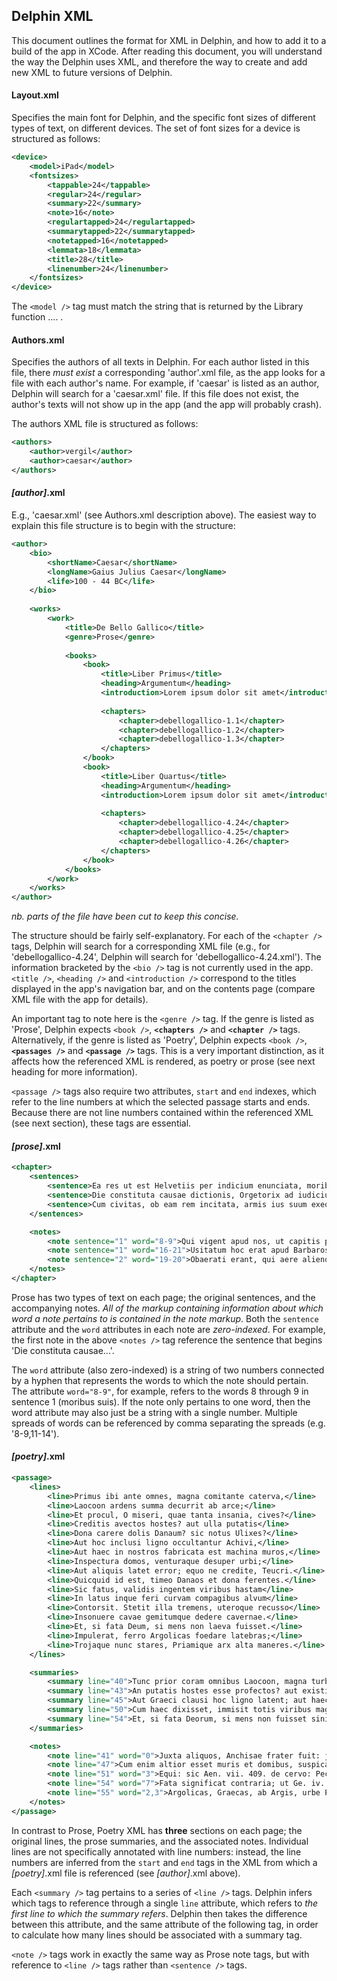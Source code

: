 ## Delphin XML

This document outlines the format for XML in Delphin, and how to add it to a build of the app in XCode. After reading this document, you will understand the way the Delphin uses XML, and therefore the way to create and add new XML to future versions of Delphin.

#### Layout.xml
Specifies the main font for Delphin, and the specific font sizes of different types of text, on different devices. The set of font sizes for a device is structured as follows:

```xml
<device>
    <model>iPad</model>
    <fontsizes>
        <tappable>24</tappable>
        <regular>24</regular>
        <summary>22</summary>
        <note>16</note>
        <regulartapped>24</regulartapped>
        <summarytapped>22</summarytapped>
        <notetapped>16</notetapped>
        <lemmata>18</lemmata>
        <title>28</title>
        <linenumber>24</linenumber>
    </fontsizes>
</device>
```
The `<model />` tag must match the string that is returned by the Library function .... .

#### Authors.xml
Specifies the authors of all texts in Delphin. For each author listed in this file, there *must exist* a corresponding 'author'.xml file, as the app looks for a file with each author's name. For example, if 'caesar' is listed as an author, Delphin will search for a 'caesar.xml' file. If this file does not exist, the author's texts will not show up in the app (and the app will probably crash).

The authors XML file is structured as follows:

```xml
<authors>
	<author>vergil</author>
	<author>caesar</author>
</authors>
```

#### *[author]*.xml
E.g., 'caesar.xml' (see Authors.xml description above). The easiest way to explain this file structure is to begin with the structure:

```xml
<author>
    <bio>
        <shortName>Caesar</shortName>
        <longName>Gaius Julius Caesar</longName>
        <life>100 - 44 BC</life>
    </bio>
    
    <works>
        <work>
            <title>De Bello Gallico</title>
            <genre>Prose</genre>
            
            <books>
                <book>
                    <title>Liber Primus</title>
                    <heading>Argumentum</heading>
                    <introduction>Lorem ipsum dolor sit amet</introduction>
                    
                    <chapters>
                        <chapter>debellogallico-1.1</chapter>
                        <chapter>debellogallico-1.2</chapter>
                        <chapter>debellogallico-1.3</chapter>
                    </chapters>
                </book>
                <book>
                    <title>Liber Quartus</title>
                    <heading>Argumentum</heading>
                    <introduction>Lorem ipsum dolor sit amet</introduction>
                    
                    <chapters>
                        <chapter>debellogallico-4.24</chapter>
                        <chapter>debellogallico-4.25</chapter>
                        <chapter>debellogallico-4.26</chapter>
                    </chapters>
                </book>
            </books>
        </work>
    </works>
</author>
```

*nb. parts of the file have been cut to keep this concise.*

The structure should be fairly self-explanatory. For each of the `<chapter />` tags, Delphin will search for a corresponding XML file (e.g., for 'debellogallico-4.24', Delphin will search for 'debellogallico-4.24.xml'). The information bracketed by the `<bio />` tag is not currently used in the app. `<title />`, `<heading />` and `<introduction />` correspond to the titles displayed in the app's navigation bar, and on the contents page (compare XML file with the app for details).

An important tag to note here is the `<genre />` tag. If the genre is listed as 'Prose', Delphin expects `<book />`, **`<chapters />`** and **`<chapter />`** tags. Alternatively, if the genre is listed as 'Poetry', Delphin expects `<book />`, **`<passages />`** and **`<passage />`** tags. This is a very important distinction, as it affects how the referenced XML is rendered, as poetry or prose (see next heading for more information).

`<passage />` tags also require two attributes, `start` and `end` indexes, which refer to the line numbers at which the selected passage starts and ends. Because there are not line numbers contained within the referenced XML (see next section), these tags are essential.

#### *[prose]*.xml

```xml
<chapter>
	<sentences>
		<sentence>Ea res ut est Helvetiis per indicium enunciata, moribus suis Orgetorigem ex vinculis causam dicere coegerunt: damnatum poenam sequi oportebat, ut igni cremaretur.</sentence>
		<sentence>Die constituta causae dictionis, Orgetorix ad iudicium omnem suam familiam, ad hominum millia decem, undique coegit et omnes clientes obaeratosque suos, quorum magnum numerum habebat, eodem conduxit: per eos, ne causam diceret, se eripuit.</sentence> 
		<sentence>Cum civitas, ob eam rem incitata, armis ius suum exequi conaretur multitudinemque hominum ex agris magistratus cogerent, Orgetorix mortuus est: neque abest suspicio, ut Helvetii arbitrantur, quin ipse sibi mortem consciverit.</sentence>
	</sentences>

	<notes>
		<note sentence="1" word="8-9">Qui vigent apud nos, ut capitis postulatis non nisi in carcere se purgare liceat. Causam antem dicere, est subire iudicium, et rei, cuius sis postulatus, reddere rationem.</note>
		<note sentence="1" word="16-21">Usitatum hoc erat apud Barbaros supplicium, ut passim ex his libris cognoscitur. Sic in hoc libro Valerius Procillus nihil proprius factum est, quam ut igni a Germanis necaretur. Sed et antiquissimum supplicium fuit apud Orientales. Ita ob scortationem igni Thamar addicitur in lib. Geneseos, et apud Ieremiam tale supplicium sumptum iri de falsis prophetis praedicitur, et apud Danielem pueri a Chaldaeorum rege in fornacem coniciuntur.</note>
		<note sentence="2" word="19-20">Obaerati erant, qui aere alieno obligati erant, ut aliquid operarentur, iique, ut Varro scribit, vindemias et faenisecia exercebant modico aere conducti, quia magno erant obligati, faiseurs de corvées.</note>
	</notes>
</chapter>
```

Prose has two types of text on each page; the original sentences, and the accompanying notes. *All of the markup containing information about which word a note pertains to is contained in the note markup*. Both the `sentence` attribute and the `word` attributes in each note are *zero-indexed*. For example, the first note in the above `<notes />` tag reference the sentence that begins 'Die constituta causae...'.

The `word` attribute (also zero-indexed) is a string of two numbers connected by a hyphen that represents the words to which the note should pertain. The attribute `word="8-9"`, for example, refers to the words 8 through 9 in sentence 1 (moribus suis). If the note only pertains to one word, then the word attribute may also just be a string with a single number. Multiple spreads of words can be referenced by comma separating the spreads (e.g. '8-9,11-14').

#### *[poetry]*.xml

```xml
<passage>
	<lines>
		<line>Primus ibi ante omnes, magna comitante caterva,</line>
		<line>Laocoon ardens summa decurrit ab arce;</line>
		<line>Et procul, O miseri, quae tanta insania, cives?</line>
		<line>Creditis avectos hostes? aut ulla putatis</line>
		<line>Dona carere dolis Danaum? sic notus Ulixes?</line>
		<line>Aut hoc inclusi ligno occultantur Achivi,</line>               
		<line>Aut haec in nostros fabricata est machina muros,</line>
		<line>Inspectura domos, venturaque desuper urbi;</line>
		<line>Aut aliquis latet error; equo ne credite, Teucri.</line>
		<line>Quicquid id est, timeo Danaos et dona ferentes.</line>
		<line>Sic fatus, validis ingentem viribus hastam</line>              
		<line>In latus inque feri curvam compagibus alvum</line>
		<line>Contorsit. Stetit illa tremens, uteroque recusso</line>
		<line>Insonuere cavae gemitumque dedere cavernae.</line>
		<line>Et, si fata Deum, si mens non laeva fuisset.</line>
		<line>Impulerat, ferro Argolicas foedare latebras;</line>    
		<line>Trojaque nunc stares, Priamique arx alta maneres.</line>
	</lines>

	<summaries>
		<summary line="40">Tunc prior coram omnibus Laocoon, magna turba sequente, decurrit celer e summa arce: et procul clamat: O miseri cives! quae tanta est stultitia?</summary>
		<summary line="43">An putatis hostes esse profectos? aut existimatis ulla Graecorum munera career fraudibus? sic Ulysses cognitus est vobis?</summary> 
		<summary line="45">Aut Graeci clausi hoc ligno latent; aut haec machina structa est contra nostra moenia ad explorandum domos, et ex alto ingruendum urbi; aut alius aliquis dolus latet: Troiani, ne fidite huic equo: quodcumque istud est, metuo Gracos, etiam dum munera dant.</summary>
		<summary line="50">Cum haec dixisset, immisit totis viribus magnam hastam in latus, et in uterum equi curvatum juncturis: haesit illa tremens, et repercusso utero cava spatial sonuerunt et emiserunt gemitum.</summary>
		<summary line="54">Et, si fata Deorum, si mens non fuisset sinistra; Laocoon persuasisset, ut violassemus armis Graecas latebras: et nunc stares, o Troia; et maneres, o arx alta Priami.</summary>
	</summaries>

	<notes>
		<note line="41" word="0">Juxta aliquos, Anchisae frater fuit: juxta alios, Priami filius, sacerdos Apollinis: cetera infra, v. 201, 229. De Achivis, Graecis Aen. i. 192.</note>
		<note line="47">Cum enim altior esset muris et domibus, suspicabatur Laocoon esse aut speculam, aut machinam foetam ignibus, qui deinde in subjectam urbem ingruerent.</note>
		<note line="51" word="3">Equi: sic Aen. vii. 409. de cervo: Pectebatque ferum.</note>
		<note line="54" word="7">Fata significat contraria; ut Ge. iv. 7. Numina laeva: mentem vero imprudentem; ut Ecl. i. 16.  ‘ si mens non laeva fuisset.’ Ubi de ambigua vocis hujus potestate fuse agitur.</note>
		<note line="55" word="2,3">Argolicas, Graecas, ab Argis, urbe Peloponnesi, de qua Aen. i. 289. Foedare] Lacerare, vulnerare: ut Aen. iii. 241. ‘obscenas ferro foedare volucres.’</note>
	</notes>
</passage>
```

In contrast to Prose, Poetry XML has **three** sections on each page; the original lines, the prose summaries, and the associated notes. Individual lines are not specifically annotated with line numbers: instead, the line numbers are inferred from the `start` and `end` tags in the XML from which a *[poetry]*.xml file is referenced (see *[author]*.xml above).

Each `<summary />` tag pertains to a series of `<line />` tags. Delphin infers which tags to reference through a single `line` attribute, which refers to *the first line to which the summary refers*. Delphin then takes the difference between this attribute, and the same attribute of the following tag, in order to calculate how many lines should be associated with a summary tag.

`<note />` tags work in exactly the same way as Prose note tags, but with reference to `<line />` tags rather than `<sentence />` tags.


